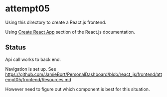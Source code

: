 # attempt05

Using this directory to create a React.js frontend.

Using [Create React App](https://reactjs.org/docs/create-a-new-react-app.html#create-react-app) section of the React.js documentation.

## Status
Api call works to back end.

Navigation is set up. See https://github.com/JamieBort/PersonalDashboard/blob/react_js/frontend/attempt05/frontend/Resources.md

However need to figure out which component is best for this situation.